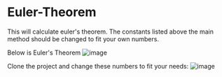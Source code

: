 # Euler-Theorem
This will calculate euler's theorem. The constants listed above the main method should be changed to fit your own numbers.

Below is Euler's Theorem
![image](https://user-images.githubusercontent.com/6899859/54499298-85718c80-48e6-11e9-888d-931fc42205a9.png)

Clone the project and change these numbers to fit your needs:
![image](https://user-images.githubusercontent.com/6899859/54499334-e8fbba00-48e6-11e9-9a2c-ab99e71a4665.png)
